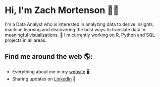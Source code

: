 # Hi, I'm Zach Mortenson 👋🏼 

I'm a Data Analyst who is interested in analyzing data to derive insights, machine learning and discovering the best ways to translate data in meaningful visualizations.
🔭 I’m currently working on R, Python and SQL projects in all areas.

## Find me around the web 🌎:
- Everything about me in my <a href="https://zachmort.github.io/">website</a> 🖥
- Sharing updates on <a href="https://www.linkedin.com/in/https:/zachary-mortenson-8923b4152/">LinkedIn</a> 💼
